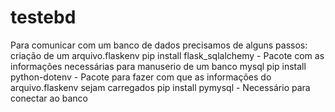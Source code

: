 # testebd
Para comunicar com um banco de dados precisamos de alguns passos:
criação de um arquivo.flaskenv
pip install flask_sqlalchemy - Pacote com as informações necessárias para manuserio de um banco mysql
pip install python-dotenv - Pacote para fazer com que as informações do arquivo.flaskenv sejam carregados
pip install pymysql - Necessário para conectar ao banco